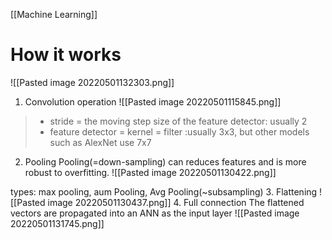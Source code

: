 [[Machine Learning]]
# How it works
![[Pasted image 20220501132303.png]]
1. Convolution operation
![[Pasted image 20220501115845.png]]
>- stride = the moving step size of the feature detector: usually 2
>- feature detector = kernel = filter :usually 3x3, but other models such as AlexNet use 7x7
2. Pooling
Pooling(=down-sampling) can reduces features and is more robust to overfitting.
![[Pasted image 20220501130422.png]]

types: max pooling, aum Pooling, Avg Pooling(~subsampling)
3. Flattening
![[Pasted image 20220501130437.png]]
4. Full connection 
The flattened vectors are propagated into an ANN as the input layer
![[Pasted image 20220501131745.png]]